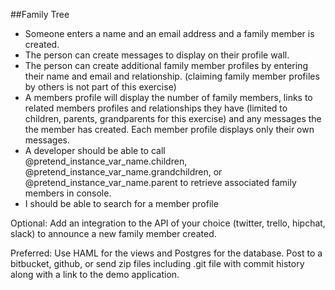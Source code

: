 ##Family Tree

* Someone enters a name and an email address and a family member is created.
* The person can create messages to display on their profile wall.
* The person can create additional family member profiles by entering their name and email and relationship. (claiming family member profiles by others is not part of this exercise)
* A members profile will display the number of family members, links to related members profiles and relationships they have (limited to children, parents, grandparents for this exercise) and any messages the the member has created. Each member profile displays only their own messages.
* A developer should be able to call @pretend_instance_var_name.children, @pretend_instance_var_name.grandchildren, or @pretend_instance_var_name.parent to retrieve associated family members in console.
* I should be able to search for a member profile

Optional: Add an integration to the API of your choice (twitter, trello, hipchat, slack) to announce a new family member created.

Preferred: Use HAML for the views and Postgres for the database. Post to a bitbucket, github, or send zip files including .git file with commit history along with a link to the demo application.
